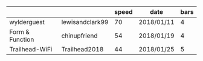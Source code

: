 |                   | | speed |date|bars|
|-                  |-               |-   |-           |-  |
|wylderguest        |lewisandclark99  | 70 | 2018/01/11 | 4 |
|Form & Function    |chinupfriend     | 54 | 2018/01/19 | 4 |
|Trailhead-WiFi     |Trailhead2018    | 44 | 2018/01/25 | 5 |
